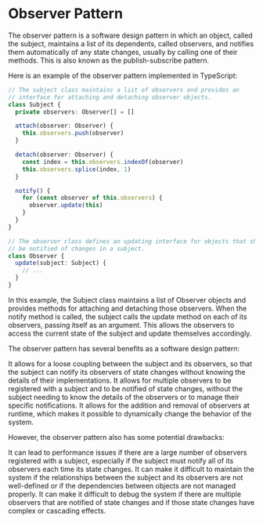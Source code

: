# Observer Pattern

The observer pattern is a software design pattern in which an object, called the
subject, maintains a list of its dependents, called observers, and notifies them
automatically of any state changes, usually by calling one of their methods.
This is also known as the publish-subscribe pattern.

Here is an example of the observer pattern implemented in TypeScript:

```typescript
// The subject class maintains a list of observers and provides an
// interface for attaching and detaching observer objects.
class Subject {
  private observers: Observer[] = []

  attach(observer: Observer) {
    this.observers.push(observer)
  }

  detach(observer: Observer) {
    const index = this.observers.indexOf(observer)
    this.observers.splice(index, 1)
  }

  notify() {
    for (const observer of this.observers) {
      observer.update(this)
    }
  }
}

// The observer class defines an updating interface for objects that should
// be notified of changes in a subject.
class Observer {
  update(subject: Subject) {
    // ...
  }
}
```

In this example, the Subject class maintains a list of Observer objects and
provides methods for attaching and detaching those observers. When the notify
method is called, the subject calls the update method on each of its observers,
passing itself as an argument. This allows the observers to access the current
state of the subject and update themselves accordingly.

The observer pattern has several benefits as a software design pattern:

It allows for a loose coupling between the subject and its observers, so that
the subject can notify its observers of state changes without knowing the
details of their implementations. It allows for multiple observers to be
registered with a subject and to be notified of state changes, without the
subject needing to know the details of the observers or to manage their specific
notifications. It allows for the addition and removal of observers at runtime,
which makes it possible to dynamically change the behavior of the system.

However, the observer pattern also has some potential drawbacks:

It can lead to performance issues if there are a large number of observers
registered with a subject, especially if the subject must notify all of its
observers each time its state changes. It can make it difficult to maintain the
system if the relationships between the subject and its observers are not
well-defined or if the dependencies between objects are not managed properly. It
can make it difficult to debug the system if there are multiple observers that
are notified of state changes and if those state changes have complex or
cascading effects.
